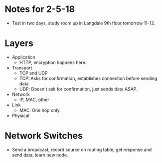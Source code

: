 # Notes for 2-5-18

- Test in two days, study room up in Langdale 9th floor tomorrow 11-12.

# Layers
- Application
    - HTTP, encryption happens here.
- Transport
    - TCP and UDP
    - TCP: Asks for confirmation, establishes connection before sending data
    - UDP: Doesn't ask for confirmation, just sends data ASAP.
- Network
    - IP, MAC, other
- Link
   - MAC. One hop only. 
- Physical

# Network Switches
- Send a broadcast, record source on routing table, get response and send data, learn new node.